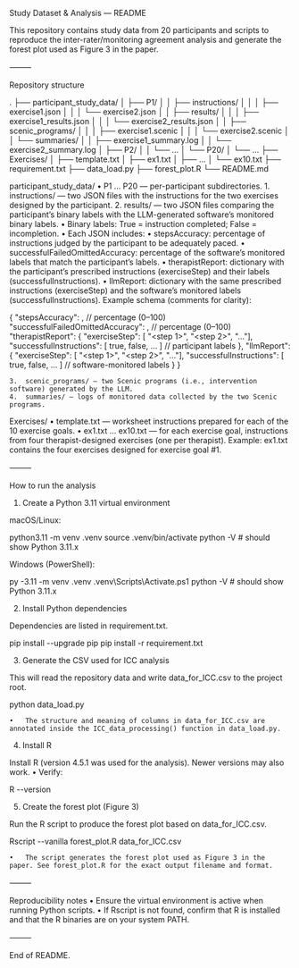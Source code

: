 Study Dataset & Analysis — README

This repository contains study data from 20 participants and scripts to reproduce the inter-rater/monitoring agreement analysis and generate the forest plot used as Figure 3 in the paper.

⸻

Repository structure

.
├── participant_study_data/
│   ├── P1/
│   │   ├── instructions/
│   │   │   ├── exercise1.json
│   │   │   └── exercise2.json
│   │   ├── results/
│   │   │   ├── exercise1_results.json
│   │   │   └── exercise2_results.json
│   │   ├── scenic_programs/
│   │   │   ├── exercise1.scenic
│   │   │   └── exercise2.scenic
│   │   └── summaries/
│   │       ├── exercise1_summary.log
│   │       └── exercise2_summary.log
│   ├── P2/
│   │   └── ...
│   └── P20/
│       └── ...
├── Exercises/
│   ├── template.txt
│   ├── ex1.txt
│   ├── ...
│   └── ex10.txt
├── requirement.txt
├── data_load.py
├── forest_plot.R
└── README.md

participant_study_data/
	•	P1 … P20 — per-participant subdirectories.
	1.	instructions/ — two JSON files with the instructions for the two exercises designed by the participant.
	2.	results/ — two JSON files comparing the participant’s binary labels with the LLM-generated software’s monitored binary labels.
	•	Binary labels: True = instruction completed; False = incompletion.
	•	Each JSON includes:
	•	stepsAccuracy: percentage of instructions judged by the participant to be adequately paced.
	•	successfulFailedOmittedAccuracy: percentage of the software’s monitored labels that match the participant’s labels.
	•	therapistReport: dictionary with the participant’s prescribed instructions (exerciseStep) and their labels (successfulInstructions).
	•	llmReport: dictionary with the same prescribed instructions (exerciseStep) and the software’s monitored labels (successfulInstructions).
Example schema (comments for clarity):

{
  "stepsAccuracy": <number>,                       // percentage (0–100)
  "successfulFailedOmittedAccuracy": <number>,     // percentage (0–100)
  "therapistReport": {
    "exerciseStep": [ "<step 1>", "<step 2>", "..."],
    "successfulInstructions": [ true, false, ... ]  // participant labels
  },
  "llmReport": {
    "exerciseStep": [ "<step 1>", "<step 2>", "..."],
    "successfulInstructions": [ true, false, ... ]  // software-monitored labels
  }
}


	3.	scenic_programs/ — two Scenic programs (i.e., intervention software) generated by the LLM.
	4.	summaries/ — logs of monitored data collected by the two Scenic programs.

Exercises/
	•	template.txt — worksheet instructions prepared for each of the 10 exercise goals.
	•	ex1.txt … ex10.txt — for each exercise goal, instructions from four therapist-designed exercises (one per therapist).
Example: ex1.txt contains the four exercises designed for exercise goal #1.

⸻

How to run the analysis

1) Create a Python 3.11 virtual environment

macOS/Linux:

python3.11 -m venv .venv
source .venv/bin/activate
python -V   # should show Python 3.11.x

Windows (PowerShell):

py -3.11 -m venv .venv
.venv\Scripts\Activate.ps1
python -V   # should show Python 3.11.x

2) Install Python dependencies

Dependencies are listed in requirement.txt.

pip install --upgrade pip
pip install -r requirement.txt

3) Generate the CSV used for ICC analysis

This will read the repository data and write data_for_ICC.csv to the project root.

python data_load.py

	•	The structure and meaning of columns in data_for_ICC.csv are annotated inside the ICC_data_processing() function in data_load.py.

4) Install R

Install R (version 4.5.1 was used for the analysis). Newer versions may also work.
	•	Verify:

R --version



5) Create the forest plot (Figure 3)

Run the R script to produce the forest plot based on data_for_ICC.csv.

Rscript --vanilla forest_plot.R data_for_ICC.csv

	•	The script generates the forest plot used as Figure 3 in the paper. See forest_plot.R for the exact output filename and format.

⸻

Reproducibility notes
	•	Ensure the virtual environment is active when running Python scripts.
	•	If Rscript is not found, confirm that R is installed and that the R binaries are on your system PATH.

⸻

End of README.